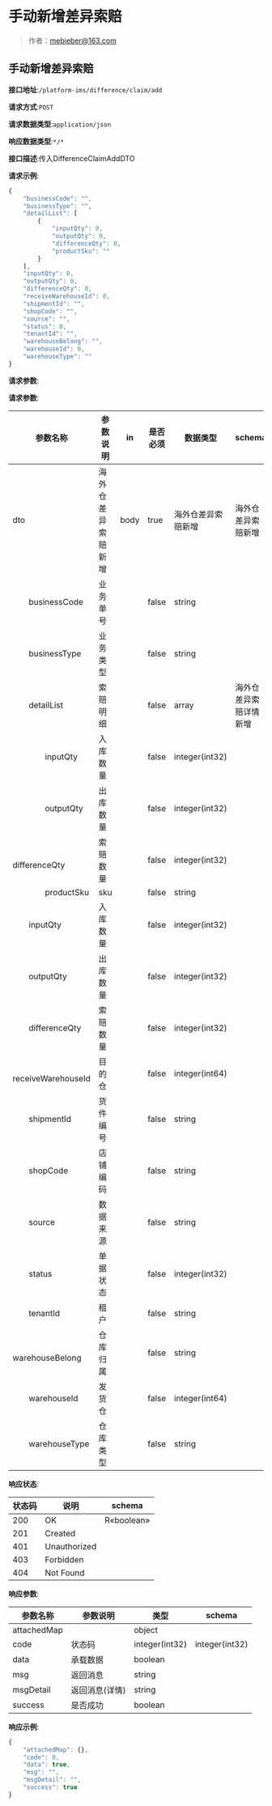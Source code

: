 # 手动新增差异索赔

> 作者：mebieber@163.com

## 手动新增差异索赔


**接口地址**:`/platform-ims/difference/claim/add`


**请求方式**:`POST`


**请求数据类型**:`application/json`


**响应数据类型**:`*/*`


**接口描述**:传入DifferenceClaimAddDTO


**请求示例**:


```javascript
{
	"businessCode": "",
	"businessType": "",
	"detailList": [
		{
			"inputQty": 0,
			"outputQty": 0,
			"differenceQty": 0,
			"productSku": ""
		}
	],
	"inputQty": 0,
	"outputQty": 0,
	"differenceQty": 0,
	"receiveWarehouseId": 0,
	"shipmentId": "",
	"shopCode": "",
	"source": "",
	"status": 0,
	"tenantId": "",
	"warehouseBelong": "",
	"warehouseId": 0,
	"warehouseType": ""
}
```


**请求参数**:


**请求参数**:


| 参数名称 | 参数说明 | in    | 是否必须 | 数据类型 | schema |
| -------- | -------- | ----- | -------- | -------- | ------ |
|dto|海外仓差异索赔新增|body|true|海外仓差异索赔新增|海外仓差异索赔新增|
|&emsp;&emsp;businessCode|业务单号||false|string||
|&emsp;&emsp;businessType|业务类型||false|string||
|&emsp;&emsp;detailList|索赔明细||false|array|海外仓差异索赔详情新增|
|&emsp;&emsp;&emsp;&emsp;inputQty|入库数量||false|integer(int32)||
|&emsp;&emsp;&emsp;&emsp;outputQty|出库数量||false|integer(int32)||
|&emsp;&emsp;&emsp;&emsp;differenceQty|索赔数量||false|integer(int32)||
|&emsp;&emsp;&emsp;&emsp;productSku|sku||false|string||
|&emsp;&emsp;inputQty|入库数量||false|integer(int32)||
|&emsp;&emsp;outputQty|出库数量||false|integer(int32)||
|&emsp;&emsp;differenceQty|索赔数量||false|integer(int32)||
|&emsp;&emsp;receiveWarehouseId|目的仓||false|integer(int64)||
|&emsp;&emsp;shipmentId|货件编号||false|string||
|&emsp;&emsp;shopCode|店铺编码||false|string||
|&emsp;&emsp;source|数据来源||false|string||
|&emsp;&emsp;status|单据状态||false|integer(int32)||
|&emsp;&emsp;tenantId|租户||false|string||
|&emsp;&emsp;warehouseBelong|仓库归属||false|string||
|&emsp;&emsp;warehouseId|发货仓||false|integer(int64)||
|&emsp;&emsp;warehouseType|仓库类型||false|string||


**响应状态**:


| 状态码 | 说明 | schema |
| -------- | -------- | ----- | 
|200|OK|R«boolean»|
|201|Created||
|401|Unauthorized||
|403|Forbidden||
|404|Not Found||


**响应参数**:


| 参数名称 | 参数说明 | 类型 | schema |
| -------- | -------- | ----- |----- | 
|attachedMap||object||
|code|状态码|integer(int32)|integer(int32)|
|data|承载数据|boolean||
|msg|返回消息|string||
|msgDetail|返回消息(详情)|string||
|success|是否成功|boolean||


**响应示例**:
```javascript
{
	"attachedMap": {},
	"code": 0,
	"data": true,
	"msg": "",
	"msgDetail": "",
	"success": true
}
```